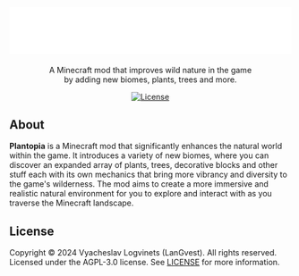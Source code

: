 <!--suppress HtmlDeprecatedAttribute -->

<p align="center">
	<a href="https://plantopia.langvest.by"><img src=".github/assets/figures/logo.svg" width="512" alt="Plantopia logo"/></a>
	<br/><br/>
	A Minecraft mod that improves wild nature in the game<br/>by adding new biomes, plants, trees and more.
</p>

<p align="center">
	<a href="https://github.com/langvest/plantopia?tab=AGPL-3.0-1-ov-file#readme"><img src="https://img.shields.io/github/license/langvest/plantopia?label=License&style=flat&color=a031de" alt="License"></a>
</p>

## About

**Plantopia** is a Minecraft mod that significantly enhances the natural world within the game. It introduces a variety of new biomes, where you can discover an expanded array of plants, trees, decorative blocks and other stuff each with its own mechanics that bring more vibrancy and diversity to the game's wilderness. The mod aims to create a more immersive and realistic natural environment for you to explore and interact with as you traverse the Minecraft landscape.

## License

Copyright © 2024 Vyacheslav Logvinets (LanGvest). All rights reserved.<br/>
Licensed under the AGPL-3.0 license. See [LICENSE](LICENSE) for more information.
